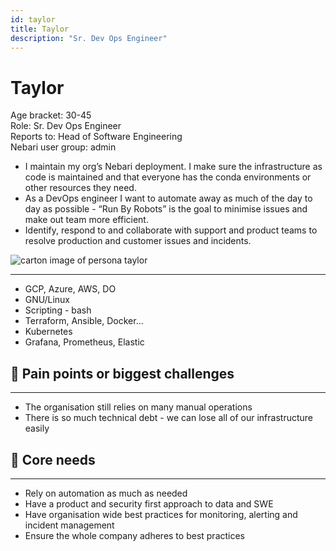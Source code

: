 ```yaml
---
id: taylor
title: Taylor
description: "Sr. Dev Ops Engineer"
---
```


# Taylor

Age bracket: 30-45  
Role: Sr. Dev Ops Engineer  
Reports to: Head of Software Engineering  
Nebari user group: admin

- I maintain my org’s Nebari deployment. I make sure the infrastructure as code is maintained and that everyone has the conda environments or other resources they need.
- As a DevOps engineer I want to automate away as much of the day to day as possible - “Run By Robots” is the goal to minimise issues and make out team more efficient.
- Identify, respond to and collaborate with support and product teams to resolve production and customer issues and incidents.

![carton image of persona taylor](/img/references/taylor.png)

---

- GCP, Azure, AWS, DO
- GNU/Linux
- Scripting - bash
- Terraform, Ansible, Docker...
- Kubernetes
- Grafana, Prometheus, Elastic

## 🐛 Pain points or biggest challenges

---

- The organisation still relies on many manual operations
- There is so much technical debt - we can lose all of our infrastructure easily

## 🌮 Core needs

---

- Rely on automation as much as needed
- Have a product and security first approach to data and SWE
- Have organisation wide best practices for monitoring, alerting and incident management
- Ensure the whole company adheres to best practices

